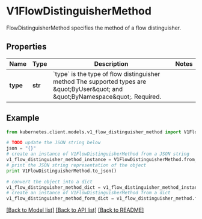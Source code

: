 # V1FlowDistinguisherMethod

FlowDistinguisherMethod specifies the method of a flow distinguisher.

## Properties
Name | Type | Description | Notes
------------ | ------------- | ------------- | -------------
**type** | **str** | &#x60;type&#x60; is the type of flow distinguisher method The supported types are \&quot;ByUser\&quot; and \&quot;ByNamespace\&quot;. Required. | 

## Example

```python
from kubernetes.client.models.v1_flow_distinguisher_method import V1FlowDistinguisherMethod

# TODO update the JSON string below
json = "{}"
# create an instance of V1FlowDistinguisherMethod from a JSON string
v1_flow_distinguisher_method_instance = V1FlowDistinguisherMethod.from_json(json)
# print the JSON string representation of the object
print V1FlowDistinguisherMethod.to_json()

# convert the object into a dict
v1_flow_distinguisher_method_dict = v1_flow_distinguisher_method_instance.to_dict()
# create an instance of V1FlowDistinguisherMethod from a dict
v1_flow_distinguisher_method_form_dict = v1_flow_distinguisher_method.from_dict(v1_flow_distinguisher_method_dict)
```
[[Back to Model list]](../README.md#documentation-for-models) [[Back to API list]](../README.md#documentation-for-api-endpoints) [[Back to README]](../README.md)



